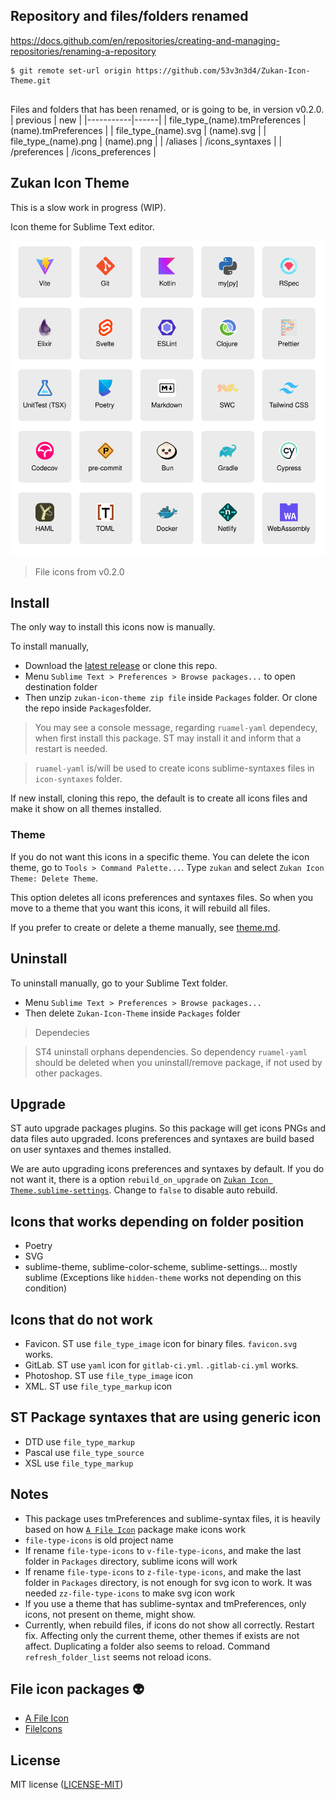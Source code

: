 ## Repository and files/folders renamed

https://docs.github.com/en/repositories/creating-and-managing-repositories/renaming-a-repository
```
$ git remote set-url origin https://github.com/53v3n3d4/Zukan-Icon-Theme.git


```

Files and folders that has been renamed, or is going to be, in version v0.2.0.
| previous | new |
|-----------|------|
| file_type_(name).tmPreferences | (name).tmPreferences  |
| file_type_(name).svg | (name).svg  |
| file_type_(name).png | (name).png  |
| /aliases | /icons_syntaxes |
| /preferences | /icons_preferences |

## Zukan Icon Theme

This is a slow work in progress (WIP).  

Icon theme for Sublime Text editor.  


![file icon](assets/sample.svg "File icon sample")

> File icons from v0.2.0


## Install

The only way to install this icons now is manually.  

To install manually,  
- Download the [latest release](https://github.com/53v3n3d4/Zukan-Icon-Theme/releases) or clone this repo.  
- Menu `Sublime Text > Preferences > Browse packages...` to open destination folder  
- Then unzip `zukan-icon-theme zip file` inside `Packages` folder. Or clone the repo inside `Packages`folder.  

> You may see a console message, regarding `ruamel-yaml` dependecy, when first install this package. ST may install it and inform that a restart is needed.  

> `ruamel-yaml` is/will be used to create icons sublime-syntaxes files in `icon-syntaxes` folder.  

If new install, cloning this repo, the default is to create all icons files and make it show on all themes installed.

### Theme

If you do not want this icons in a specific theme. You can delete the icon theme, go to `Tools > Command Palette...`. Type `zukan` and select `Zukan Icon Theme: Delete Theme`.

This option deletes all icons preferences and syntaxes files. So when you move to a theme that you want this icons, it will rebuild all files.

If you prefer to create or delete a theme manually, see [theme.md](https://github.com/53v3n3d4/Zukan-Icon-Theme/blob/main/docs/theme.md).  

## Uninstall

To uninstall manually, go to your Sublime Text folder.  
- Menu `Sublime Text > Preferences > Browse packages...`  
- Then delete `Zukan-Icon-Theme` inside `Packages` folder  

> Dependecies

> ST4 uninstall orphans dependencies. So dependency `ruamel-yaml` should be deleted when you uninstall/remove package, if not used by other packages.

## Upgrade

ST auto upgrade packages plugins. So this package will get icons PNGs and data files auto upgraded. Icons preferences and syntaxes are build based on user syntaxes and themes installed.

We are auto upgrading icons preferences and syntaxes by default. If you do not want it, there is a option `rebuild_on_upgrade` on [`Zukan Icon Theme.sublime-settings`](https://github.com/53v3n3d4/Zukan-Icon-Theme/blob/main/sublime/Zukan&20Icon%20Theme.sublime-settings). Change to `false` to disable auto rebuild.

## Icons that works depending on folder position

- Poetry  
- SVG  
- sublime-theme, sublime-color-scheme, sublime-settings... mostly sublime (Exceptions like `hidden-theme` works not depending on this condition)  

## Icons that do not work

- Favicon. ST use  `file_type_image` icon for binary files. `favicon.svg` works.  
- GitLab. ST use `yaml` icon for `gitlab-ci.yml`. `.gitlab-ci.yml` works.  
- Photoshop. ST use `file_type_image` icon  
- XML. ST use `file_type_markup` icon  

## ST Package syntaxes that are using generic icon
- DTD use `file_type_markup`  
- Pascal use `file_type_source`  
- XSL use `file_type_markup`  

## Notes
- This package uses tmPreferences and sublime-syntax files, it is heavily based on how [`A File Icon`](https://github.com/SublimeText/AFileIcon) package make icons work  
- `file-type-icons` is old project name  
- If rename `file-type-icons` to `v-file-type-icons`, and make the last folder in `Packages` directory, sublime icons will work  
- If rename `file-type-icons` to `z-file-type-icons`, and make the last folder in `Packages` directory, is not enough for svg icon to work. It was needed `zz-file-type-icons` to make svg icon work  
- If you use a theme that has sublime-syntax and tmPreferences, only icons, not present on theme, might show.  
- Currently, when rebuild files, if icons do not show all correctly. Restart fix. Affecting only the current theme, other themes if exists are not affect. Duplicating a folder also seems to reload. Command `refresh_folder_list` seems not reload icons.

## File icon packages :alien:

- [A File Icon](https://github.com/SublimeText/AFileIcon)  
- [FileIcons](https://github.com/braver/FileIcons)  

## License

MIT license ([LICENSE-MIT](LICENSE))  